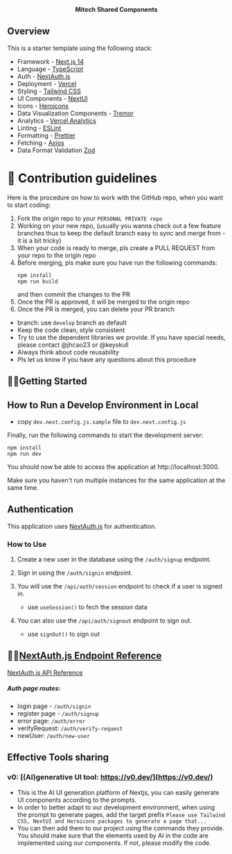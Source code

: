 
<div align="center"><strong>Mitech Shared Components</strong></div>
</div>

## Overview

This is a starter template using the following stack:

- Framework - [Next.js 14](https://nextjs.org/14)
- Language - [TypeScript](https://www.typescriptlang.org)
- Auth - [NextAuth.js](https://next-auth.js.org)
- Deployment - [Vercel](https://vercel.com/docs/concepts/next.js/overview)
- Styling - [Tailwind CSS](https://tailwindcss.com)
- UI Components - [NextUI](https://nextui.org/)
- Icons - [Heroicons](https://heroicons.com/)
- Data Visualization Components - [Tremor](https://www.tremor.so)
- Analytics - [Vercel Analytics](https://vercel.com/analytics)
- Linting - [ESLint](https://eslint.org)
- Formatting - [Prettier](https://prettier.io)
- Fetching - [Axios](https://github.com/axios/axios)
- Data Format Validation [Zod](https://zod.dev/)


# 🌈 Contribution guidelines
Here is the procedure on how to work with the GitHub repo, when you want to start coding:
1. Fork the origin repo to your `PERSONAL PRIVATE repo`
2. Working on your new repo, (usually you wanna check out a few feature branches thus to keep the default branch easy to sync and merge from - it is a bit tricky)
3. When your code is ready to merge, pls create a PULL REQUEST from your repo to the origin repo
4. Before merging, pls make sure you have run the following commands:
   ```console
   npm install
   npm run build
   ```
   and then commit the changes to the PR
5. Once the PR is approved, it will be merged to the origin repo
6. Once the PR is merged, you can delete your PR branch

- branch: use `develop` branch as default
- Keep the code clean, style consistent
- Try to use the dependent libraries we provide. If you have special needs, please contact @jhcao23 or @keyskull 
- Always think about code reusability
- Pls let us know if you have any questions about this procedure


## 🙋‍♀️Getting Started

## How to Run a Develop Environment in Local 

* copy `dev.next.config.js.sample` file to `dev.next.config.js`

Finally, run the following commands to start the development server:

```console
npm install
npm run dev
```

You should now be able to access the application at http://localhost:3000.

Make sure you haven't run multiple instances for the same application at the same time.

## Authentication

This application uses [NextAuth.js](https://next-auth.js.org) for authentication.

### How to Use

1. Create a new user in the database using the `/auth/signup` endpoint.

2. Sign in using the `/auth/signin` endpoint.

3. You will use the `/api/auth/session` endpoint to check if a user is signed in.
   * use `useSession()` to fech the session data

4. You can also use the `/api/auth/signout` endpoint to sign out.
   * use `signOut()` to sign out

## 👩‍💻[NextAuth.js Endpoint Reference](https://next-auth.js.org/configuration/pages)

[NextAuth.js API Reference](https://next-auth.js.org/getting-started/rest-api)

##### Auth page routes:
* login page - `/auth/signin`
* register page - `/auth/signup`
* error page: `/auth/error`
* verifyRequest: `/auth/verify-request`
* newUser: `/auth/new-user`



## Effective Tools sharing
### v0: [(AI)generative UI tool: https://v0.dev/](https://v0.dev/)
- This is the AI UI generation platform of Nextjs, you can easily generate UI components according to the prompts. 
- In order to better adapt to our development environment, when using the prompt to generate pages, add the target prefix `Please use Tailwind CSS, NextUI and Heroicons packages to generate a page that...`
- You can then add them to our project using the commands they provide. You should make sure that the elements used by AI in the code are implemented using our components. If not, please modify the code.
